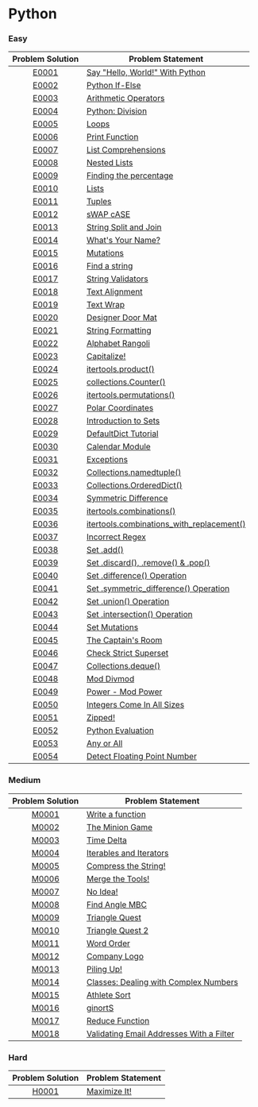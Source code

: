 # Python

### Easy

|Problem Solution|Problem Statement|
|:--------------:|-----------------|
|[E0001]|[Say "Hello, World!" With Python]|
|[E0002]|[Python If-Else]|
|[E0003]|[Arithmetic Operators]|
|[E0004]|[Python: Division]|
|[E0005]|[Loops]|
|[E0006]|[Print Function]|
|[E0007]|[List Comprehensions]|
|[E0008]|[Nested Lists]|
|[E0009]|[Finding the percentage]|
|[E0010]|[Lists]|
|[E0011]|[Tuples]|
|[E0012]|[sWAP cASE]|
|[E0013]|[String Split and Join]|
|[E0014]|[What's Your Name?]|
|[E0015]|[Mutations]|
|[E0016]|[Find a string]|
|[E0017]|[String Validators]|
|[E0018]|[Text Alignment]|
|[E0019]|[Text Wrap]|
|[E0020]|[Designer Door Mat]|
|[E0021]|[String Formatting]|
|[E0022]|[Alphabet Rangoli]|
|[E0023]|[Capitalize!]|
|[E0024]|[itertools.product()]|
|[E0025]|[collections.Counter()]|
|[E0026]|[itertools.permutations()]|
|[E0027]|[Polar Coordinates]|
|[E0028]|[Introduction to Sets]|
|[E0029]|[DefaultDict Tutorial]|
|[E0030]|[Calendar Module]|
|[E0031]|[Exceptions]|
|[E0032]|[Collections.namedtuple()]|
|[E0033]|[Collections.OrderedDict()]|
|[E0034]|[Symmetric Difference]|
|[E0035]|[itertools.combinations()]|
|[E0036]|[itertools.combinations_with_replacement()]|
|[E0037]|[Incorrect Regex]|
|[E0038]|[Set .add()]|
|[E0039]|[Set .discard(), .remove() & .pop()]|
|[E0040]|[Set .difference() Operation]|
|[E0041]|[Set .symmetric_difference() Operation]|
|[E0042]|[Set .union() Operation]|
|[E0043]|[Set .intersection() Operation]|
|[E0044]|[Set Mutations]|
|[E0045]|[The Captain's Room]|
|[E0046]|[Check Strict Superset]|
|[E0047]|[Collections.deque()]|
|[E0048]|[Mod Divmod]|
|[E0049]|[Power - Mod Power]|
|[E0050]|[Integers Come In All Sizes]|
|[E0051]|[Zipped!]|
|[E0052]|[Python Evaluation]|
|[E0053]|[Any or All]|
|[E0054]|[Detect Floating Point Number]|

### Medium

|Problem Solution|Problem Statement|
|:--------------:|-----------------|
|[M0001]|[Write a function]|
|[M0002]|[The Minion Game]|
|[M0003]|[Time Delta]|
|[M0004]|[Iterables and Iterators]|
|[M0005]|[Compress the String!]|
|[M0006]|[Merge the Tools!]|
|[M0007]|[No Idea!]|
|[M0008]|[Find Angle MBC]|
|[M0009]|[Triangle Quest]|
|[M0010]|[Triangle Quest 2]|
|[M0011]|[Word Order]|
|[M0012]|[Company Logo]|
|[M0013]|[Piling Up!]|
|[M0014]|[Classes: Dealing with Complex Numbers]|
|[M0015]|[Athlete Sort]|
|[M0016]|[ginortS]|
|[M0017]|[Reduce Function]|
|[M0018]|[Validating Email Addresses With a Filter]|

### Hard

|Problem Solution|Problem Statement|
|:--------------:|-----------------|
|[H0001]|[Maximize It!]|

[//]: # (Easy)

[E0001]: Easy/E0001.py
[Say "Hello, World!" With Python]: https://www.hackerrank.com/challenges/py-hello-world/problem

[E0002]: Easy/E0002.py
[Python If-Else]: https://www.hackerrank.com/challenges/py-if-else/problem

[E0003]: Easy/E0003.py
[Arithmetic Operators]: https://www.hackerrank.com/challenges/python-arithmetic-operators/problem

[E0004]: Easy/E0004.py
[Python: Division]: https://www.hackerrank.com/challenges/python-division/problem

[E0005]: Easy/E0005.py
[Loops]: https://www.hackerrank.com/challenges/python-loops/problem

[E0006]: Easy/E0006.py
[Print Function]: https://www.hackerrank.com/challenges/python-print/problem

[E0007]: Easy/E0007.py
[List Comprehensions]: https://www.hackerrank.com/challenges/list-comprehensions/problem

[E0008]: Easy/E0008.py
[Nested Lists]: https://www.hackerrank.com/challenges/nested-list/problem

[E0009]: Easy/E0009.py
[Finding the percentage]: https://www.hackerrank.com/challenges/finding-the-percentage/problem

[E0010]: Easy/E0010.py
[Lists]: https://www.hackerrank.com/challenges/python-lists/problem

[E0011]: Easy/E0011.py
[Tuples]: https://www.hackerrank.com/challenges/python-tuples/problem

[E0012]: Easy/E0012.py
[sWAP cASE]: https://www.hackerrank.com/challenges/swap-case/problem

[E0013]: Easy/E0013.py
[String Split and Join]: https://www.hackerrank.com/challenges/python-string-split-and-join/problem

[E0014]: Easy/E0014.py
[What's Your Name?]: https://www.hackerrank.com/challenges/whats-your-name/problem

[E0015]: Easy/E0015.py
[Mutations]: https://www.hackerrank.com/challenges/python-mutations/problem

[E0016]: Easy/E0016.py
[Find a string]: https://www.hackerrank.com/challenges/find-a-string/problem

[E0017]: Easy/E0017.py
[String Validators]: https://www.hackerrank.com/challenges/string-validators/problem

[E0018]: Easy/E0018.py
[Text Alignment]: https://www.hackerrank.com/challenges/text-alignment/problem

[E0019]: Easy/E0019.py
[Text Wrap]: https://www.hackerrank.com/challenges/text-wrap/problem

[E0020]: Easy/E0020.py
[Designer Door Mat]: https://www.hackerrank.com/challenges/designer-door-mat/problem

[E0021]: Easy/E0021.py
[String Formatting]: https://www.hackerrank.com/challenges/python-string-formatting/problem

[E0022]: Easy/E0022.py
[Alphabet Rangoli]: https://www.hackerrank.com/challenges/alphabet-rangoli/problem

[E0023]: Easy/E0023.py
[Capitalize!]: https://www.hackerrank.com/challenges/capitalize/problem

[E0024]: Easy/E0024.py
[itertools.product()]: https://www.hackerrank.com/challenges/itertools-product/problem

[E0025]: Easy/E0025.py
[collections.Counter()]: https://www.hackerrank.com/challenges/collections-counter/problem

[E0026]: Easy/E0026.py
[itertools.permutations()]: https://www.hackerrank.com/challenges/itertools-permutations/problem

[E0027]: Easy/E0027.py
[Polar Coordinates]: https://www.hackerrank.com/challenges/polar-coordinates/problem

[E0028]: Easy/E0028.py
[Introduction to Sets]: https://www.hackerrank.com/challenges/py-introduction-to-sets/problem

[E0029]: Easy/E0029.py
[DefaultDict Tutorial]: https://www.hackerrank.com/challenges/defaultdict-tutorial/problem

[E0030]: Easy/E0030.py
[Calendar Module]: https://www.hackerrank.com/challenges/calendar-module/problem

[E0031]: Easy/E0031.py
[Exceptions]: https://www.hackerrank.com/challenges/exceptions/problem

[E0032]: Easy/E0032.py
[Collections.namedtuple()]: https://www.hackerrank.com/challenges/py-collections-namedtuple/problem

[E0033]: Easy/E0033.py
[Collections.OrderedDict()]: https://www.hackerrank.com/challenges/py-collections-ordereddict/problem

[E0034]: Easy/E0034.py
[Symmetric Difference]: https://www.hackerrank.com/challenges/symmetric-difference/problem

[E0035]: Easy/E0035.py
[itertools.combinations()]: https://www.hackerrank.com/challenges/itertools-combinations/problem

[E0036]: Easy/E0036.py
[itertools.combinations_with_replacement()]: https://www.hackerrank.com/challenges/itertools-combinations-with-replacement/problem

[E0037]: Easy/E0037.py
[Incorrect Regex]: https://www.hackerrank.com/challenges/incorrect-regex/problem

[E0038]: Easy/E0038.py
[Set .add()]: https://www.hackerrank.com/challenges/py-set-add/problem

[E0039]: Easy/E0039.py
[Set .discard(), .remove() & .pop()]: https://www.hackerrank.com/challenges/py-set-discard-remove-pop/problem

[E0040]: Easy/E0040.py
[Set .difference() Operation]: https://www.hackerrank.com/challenges/py-set-difference-operation/problem

[E0041]: Easy/E0041.py
[Set .symmetric_difference() Operation]: https://www.hackerrank.com/challenges/py-set-symmetric-difference-operation/problem

[E0042]: Easy/E0042.py
[Set .union() Operation]: https://www.hackerrank.com/challenges/py-set-union/problem

[E0043]: Easy/E0043.py
[Set .intersection() Operation]: https://www.hackerrank.com/challenges/py-set-intersection-operation/problem

[E0044]: Easy/E0044.py
[Set Mutations]: https://www.hackerrank.com/challenges/py-set-mutations/problem

[E0045]: Easy/E0045.py
[The Captain's Room]: https://www.hackerrank.com/challenges/py-the-captains-room/problem

[E0046]: Easy/E0046.py
[Check Strict Superset]: https://www.hackerrank.com/challenges/py-check-strict-superset/problem

[E0047]: Easy/E0047.py
[Collections.deque()]: https://www.hackerrank.com/challenges/py-collections-deque/problem

[E0048]: Easy/E0048.py
[Mod Divmod]: https://www.hackerrank.com/challenges/python-mod-divmod/problem

[E0049]: Easy/E0049.py
[Power - Mod Power]: https://www.hackerrank.com/challenges/python-power-mod-power/problem

[E0050]: Easy/E0050.py
[Integers Come In All Sizes]: https://www.hackerrank.com/challenges/python-integers-come-in-all-sizes/problem

[E0051]: Easy/E0051.py
[Zipped!]: https://www.hackerrank.com/challenges/zipped/problem

[E0052]: Easy/E0052.py
[Python Evaluation]: https://www.hackerrank.com/challenges/python-eval/problem

[E0053]: Easy/E0053.py
[Any or All]: https://www.hackerrank.com/challenges/any-or-all/problem

[E0054]: Easy/E0054.py
[Detect Floating Point Number]: https://www.hackerrank.com/challenges/introduction-to-regex/problem

[//]: # (Medium)

[M0001]: Medium/M0001.py
[Write a function]: https://www.hackerrank.com/challenges/write-a-function/problem

[M0002]: Medium/M0002.py
[The Minion Game]: https://www.hackerrank.com/challenges/the-minion-game/problem

[M0003]: Medium/M0003.py
[Time Delta]: https://www.hackerrank.com/challenges/python-time-delta/problem

[M0004]: Medium/M0004.py
[Iterables and Iterators]: https://www.hackerrank.com/challenges/iterables-and-iterators/problem

[M0005]: Medium/M0005.py
[Compress the String!]: https://www.hackerrank.com/challenges/compress-the-string/problem

[M0006]: Medium/M0006.py
[Merge the Tools!]: https://www.hackerrank.com/challenges/merge-the-tools/problem

[M0007]: Medium/M0007.py
[No Idea!]: https://www.hackerrank.com/challenges/no-idea/problem

[M0008]: Medium/M0008.py
[Find Angle MBC]: https://www.hackerrank.com/challenges/find-angle/problem

[M0009]: Medium/M0009.py
[Triangle Quest]: https://www.hackerrank.com/challenges/python-quest-1/problem

[M0010]: Medium/M0010.py
[Triangle Quest 2]: https://www.hackerrank.com/challenges/triangle-quest-2/problem

[M0011]: Medium/M0011.py
[Word Order]: https://www.hackerrank.com/challenges/word-order/problem

[M0012]: Medium/M0012.py
[Company Logo]: https://www.hackerrank.com/challenges/most-commons/problem

[M0013]: Medium/M0013.py
[Piling Up!]: https://www.hackerrank.com/challenges/piling-up/problem

[M0014]: Medium/M0014.py
[Classes: Dealing with Complex Numbers]: https://www.hackerrank.com/challenges/class-1-dealing-with-complex-numbers/problem

[M0015]: Medium/M0015.py
[Athlete Sort]: https://www.hackerrank.com/challenges/python-sort-sort/problem

[M0016]: Medium/M0016.py
[ginortS]: https://www.hackerrank.com/challenges/ginorts/problem

[M0017]: Medium/M0017.py
[Reduce Function]: https://www.hackerrank.com/challenges/reduce-function/problem

[M0018]: Medium/M0018.py
[Validating Email Addresses With a Filter]: https://www.hackerrank.com/challenges/validate-list-of-email-address-with-filter/problem

[//]: # (Hard)

[H0001]: Hard/H0001.py
[Maximize It!]: https://www.hackerrank.com/challenges/maximize-it/problem

[//]: # (EOF)